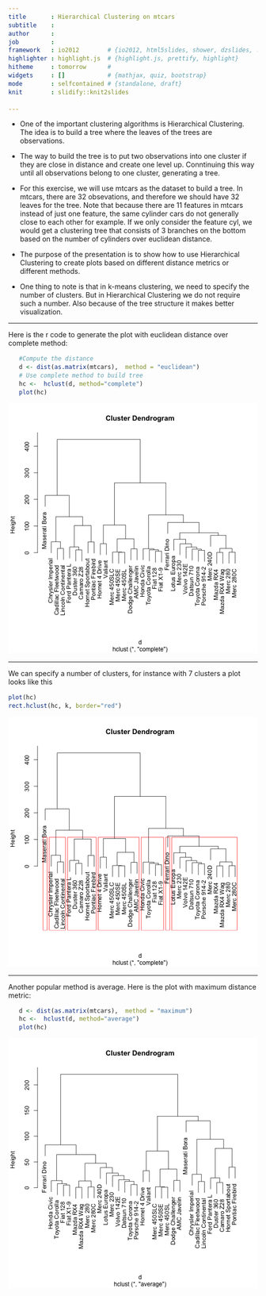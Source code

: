 ```yaml
---
title       : Hierarchical Clustering on mtcars
subtitle    : 
author      : 
job         : 
framework   : io2012        # {io2012, html5slides, shower, dzslides, ...}
highlighter : highlight.js  # {highlight.js, prettify, highlight}
hitheme     : tomorrow      # 
widgets     : []            # {mathjax, quiz, bootstrap}
mode        : selfcontained # {standalone, draft}
knit        : slidify::knit2slides

---
```



* One of the important clustering algorithms is Hierarchical Clustering. The idea is to build a tree where the leaves of the trees are observations.


* The way to build the tree is to put two observations into one cluster if they are close in distance and create one level up. Conntinuing this way until all observations belong to one cluster, generating a tree.


* For this exercise, we will use mtcars as the dataset to build a tree. In mtcars, there are 32 obsevations, and therefore we should have 32 leaves for the tree. Note that because there are 11 features in mtcars instead of just one feature, the same cylinder cars do not generally close to each other for example. If we only consider the feature cyl, we would get a clustering tree that consists of 3 branches on the bottom based on the number of cylinders over euclidean distance.

* The purpose of the presentation is to show how to use Hierarchical Clustering to create plots based on different distance metrics or different methods.

* One thing to note is that in k-means clustering, we need to specify the number of clusters. But in Hierarchical Clustering we do not require such a number. Also because of the tree structure it makes better visualization.

---

Here is the r code to generate the plot with euclidean distance over complete method:


```r
   #Compute the distance
   d <- dist(as.matrix(mtcars),  method = "euclidean")
   # Use complete method to build tree
   hc <-  hclust(d, method="complete") 
   plot(hc)
```

![plot of chunk unnamed-chunk-1](assets/fig/unnamed-chunk-1-1.png) 

---

We can specify a number of clusters, for instance with 7 clusters a plot looks like this


```r
plot(hc)
rect.hclust(hc, k, border="red")
```

![plot of chunk unnamed-chunk-2](assets/fig/unnamed-chunk-2-1.png) 

---
Another popular method is average. Here is the plot with maximum distance metric:


```r
   d <- dist(as.matrix(mtcars),  method = "maximum")
   hc <-  hclust(d, method="average") 
   plot(hc)
```

![plot of chunk unnamed-chunk-3](assets/fig/unnamed-chunk-3-1.png) 

